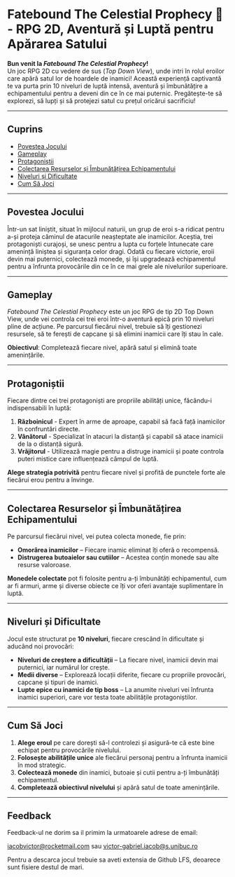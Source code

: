 # **Fatebound The Celestial Prophecy** 🌄 - RPG 2D, Aventură și Luptă pentru Apărarea Satului

**Bun venit la _Fatebound The Celestial Prophecy_!**  
Un joc RPG 2D cu vedere de sus (_Top Down View_), unde intri în rolul eroilor care apără satul lor de hoardele de inamici! Această experiență captivantă te va purta prin 10 niveluri de luptă intensă, aventură și îmbunătățire a echipamentului pentru a deveni din ce în ce mai puternic. Pregătește-te să explorezi, să lupți și să protejezi satul cu prețul oricărui sacrificiu!

---

## **Cuprins**

- [Povestea Jocului](#povestea-jocului)
- [Gameplay](#gameplay)
- [Protagoniștii](#protagonistii)
- [Colectarea Resurselor și Îmbunătățirea Echipamentului](#colectarea-resurselor-si-imbunatatirea-echipamentului)
- [Niveluri și Dificultate](#niveluri-si-dificultate)
- [Cum Să Joci](#cum-sa-joci)

---

## **Povestea Jocului**

Într-un sat liniștit, situat în mijlocul naturii, un grup de eroi s-a ridicat pentru a-și proteja căminul de atacurile neașteptate ale inamicilor. Aceștia, trei protagoniști curajoși, se unesc pentru a lupta cu forțele întunecate care amenință liniștea și siguranța celor dragi. Odată cu fiecare victorie, eroii devin mai puternici, colectează monede, și își upgradează echipamentul pentru a înfrunta provocările din ce în ce mai grele ale nivelurilor superioare.

---

## **Gameplay**

_Fatebound The Celestial Prophecy_ este un joc RPG de tip 2D Top Down View, unde vei controla cei trei eroi într-o aventură epică prin 10 niveluri pline de acțiune. Pe parcursul fiecărui nivel, trebuie să îți gestionezi resursele, să te ferești de capcane și să elimini inamicii care îți stau în cale.

**Obiectivul**: Completează fiecare nivel, apără satul și elimină toate amenințările.

---

## **Protagoniștii**

Fiecare dintre cei trei protagoniști are propriile abilități unice, făcându-i indispensabili în luptă:

1. **Războinicul** - Expert în arme de aproape, capabil să facă față inamicilor în confruntări directe.
2. **Vânătorul** - Specializat în atacuri la distanță și capabil să atace inamicii de la o distanță sigură.
3. **Vrăjitorul** - Utilizează magie pentru a distruge inamicii și poate controla puteri mistice care influențează câmpul de luptă.

**Alege strategia potrivită** pentru fiecare nivel și profită de punctele forte ale fiecărui erou pentru a învinge.

---

## **Colectarea Resurselor și Îmbunătățirea Echipamentului**

Pe parcursul fiecărui nivel, vei putea colecta monede, fie prin:

- **Omorârea inamicilor** – Fiecare inamic eliminat îți oferă o recompensă.
- **Distrugerea butoaielor sau cutiilor** – Acestea conțin monede sau alte resurse valoroase.

**Monedele colectate** pot fi folosite pentru a-ți îmbunătăți echipamentul, cum ar fi armuri, arme și diverse obiecte ce îți vor oferi avantaje suplimentare în luptă.

---

## **Niveluri și Dificultate**

Jocul este structurat pe **10 niveluri**, fiecare crescând în dificultate și aducând noi provocări:

- **Niveluri de creștere a dificultății** – La fiecare nivel, inamicii devin mai puternici, iar numărul lor crește.
- **Medii diverse** – Explorează locații diferite, fiecare cu propriile provocări, capcane și tipuri de inamici.
- **Lupte epice cu inamici de tip boss** – La anumite niveluri vei înfrunta inamici superiori, care vor testa toate abilitățile protagoniștilor.

---

## **Cum Să Joci**

1. **Alege eroul** pe care dorești să-l controlezi și asigură-te că este bine echipat pentru provocările nivelului.
2. **Folosește abilitățile unice** ale fiecărui personaj pentru a înfrunta inamicii în mod strategic.
3. **Colectează monede** din inamici, butoaie și cutii pentru a-ți îmbunătăți echipamentul.
4. **Completează obiectivul nivelului** și apără satul de toate amenințările.

---

## **Feedback**

Feedback-ul ne dorim sa il primim la urmatoarele adrese de email:

iacobvictor@rocketmail.com  sau  victor-gabriel.iacob@s.unibuc.ro

Pentru a descarca jocul trebuie sa aveti extensia de Github LFS, deoarece sunt fisiere destul de mari.
